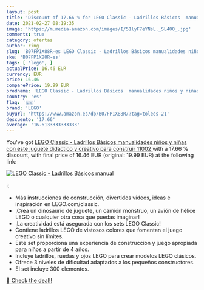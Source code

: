 ```yaml
---
layout: post
title: 'Discount of 17.66 % for LEGO Classic - Ladrillos Básicos  manual'
date: 2021-02-27 08:19:35
image: 'https://m.media-amazon.com/images/I/51lyF7eYNsL._SL400_.jpg'
comments: true
category: ofertas
author: ring
slug: 'B07FP1X88R-es LEGO Classic - Ladrillos Básicos manualidades niños y...'
sku: 'B07FP1X88R-es'
tags: [ 'lego', ]
actualPrice: 16.46 EUR
currency: EUR
price: 16.46
comparePrice: 19.99 EUR
prodname: 'LEGO Classic - Ladrillos Básicos  manualidades niños y niñas con este juguete didáctico y creativo para construir  11002 '
country: 'es'
flag: '🇪🇸'
brand: 'LEGO'
buyurl: 'https://www.amazon.es/dp/B07FP1X88R/?tag=tolees-21'
descuento: '17.66'
average: '16.6133333333333'
---
```


You've got [LEGO Classic - Ladrillos Básicos  manualidades niños y niñas con este juguete didáctico y creativo para construir  11002 ](https://www.amazon.es/dp/B07FP1X88R/?tag=tolees-21) with a  17.66 % discount, with final price of 16.46 EUR (original: 19.99 EUR) at the following link:

[![LEGO Classic - Ladrillos Básicos  manual](https://m.media-amazon.com/images/I/51lyF7eYNsL._SL400_.jpg)](https://www.amazon.es/dp/B07FP1X88R/?tag=tolees-21)

ℹ️:

- Más instrucciones de construcción, divertidos vídeos, ideas e inspiración en LEGO.com/classic.
- ¡Crea un dinosaurio de juguete, un camión monstruo, un avión de hélice LEGO o cualquier otra cosa que puedas imaginar!
- ¡La creatividad está asegurada con los sets LEGO Classic!
- Contiene ladrillos LEGO de vistosos colores que fomentan el juego creativo sin límites.
- Este set proporciona una experiencia de construcción y juego apropiada para niños a partir de 4 años.
- Incluye ladrillos, ruedas y ojos LEGO para crear modelos LEGO clásicos.
- Ofrece 3 niveles de dificultad adaptados a los pequeños constructores.
- El set incluye 300 elementos.

[🛒 Check the deal!!](https://www.amazon.es/dp/B07FP1X88R/?tag=tolees-21)
